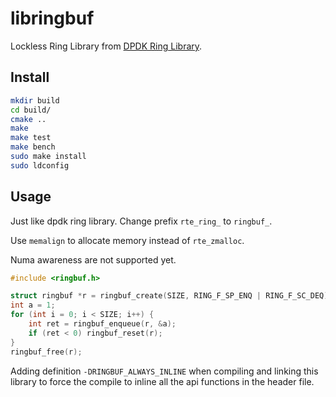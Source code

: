 # libringbuf

Lockless Ring Library from [DPDK Ring Library](https://doc.dpdk.org/guides/prog_guide/ring_lib.html).

## Install

```bash
mkdir build
cd build/
cmake ..
make
make test
make bench
sudo make install
sudo ldconfig
```

## Usage

Just like dpdk ring library. Change prefix `rte_ring_` to `ringbuf_`.

Use `memalign` to allocate memory instead of `rte_zmalloc`.

Numa awareness are not supported yet.

```c
#include <ringbuf.h>

struct ringbuf *r = ringbuf_create(SIZE, RING_F_SP_ENQ | RING_F_SC_DEQ);
int a = 1;
for (int i = 0; i < SIZE; i++) {
    int ret = ringbuf_enqueue(r, &a);
    if (ret < 0) ringbuf_reset(r);
}
ringbuf_free(r);
```

Adding definition `-DRINGBUF_ALWAYS_INLINE` when compiling and linking this library to force the compile to inline all the api functions in the header file.
